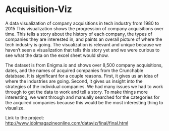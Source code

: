 # Acquisition-Viz
A data visualization of company acquisitions in tech industry from 1980 to 2015
This visualization shows the progression of company acquisitions over time. 
This tells a story about the history of each company, the types of companies they are interested in, 
and paints an overall picture of where the tech industry is going. The visualization is relevant and 
unique because we haven’t seen a visualization that tells this story yet and we were curious to see what 
the data on the excel sheet would show.

The dataset is from Enigma.io and shows over 8,500 company acquisitions, dates, and the names of acquired 
companies from the Crunchable database. It is significant for a couple reasons. First, it gives us 
an idea of where the industries are going. Second, it gives us insight into the strategies of the individual 
companies. We had many issues we had to work through to get the data to work and tell a story. To make 
things more interesting, we went through and manually searched for the categories for the acquired 
companies because this would be the most interesting thing to visualize.

Link to the project: http://www.idolmagazineonline.com/dataviz/final/final.html
